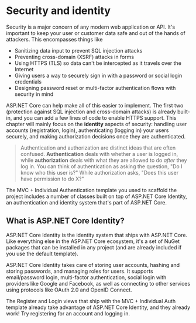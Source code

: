 # Security and identity

Security is a major concern of any modern web application or API. It's important to keep your user or customer data safe and out of the hands of attackers. This encompasses things like

* Sanitizing data input to prevent SQL injection attacks
* Preventing cross-domain (XSRF) attacks in forms
* Using HTTPS (TLS) so data can't be intercepted as it travels over the Internet
* Giving users a way to securely sign in with a password or social login credentials
* Designing password reset or multi-factor authentication flows with security in mind

ASP.NET Core can help make all of this easier to implement. The first two (protection against SQL injection and cross-domain attacks) is already built-in, and you can add a few lines of code to enable HTTPS support. This chapter will mainly focus on the **identity** aspects of security: handling user accounts (registration, login), authenticating (logging in) your users securely, and making authorization decisions once they are authenticated.

> Authentication and authorization are distinct ideas that are often confused. **Authentication** deals with whether a user is logged in, while **authorization** deals with what they are allowed to do *after* they log in. You can think of authentication as asking the question, "Do I know who this user is?" While authorization asks, "Does this user have permission to do X?"

The MVC + Individual Authentication template you used to scaffold the project includes a number of classes built on top of ASP.NET Core Identity, an authentication and identity system that's part of ASP.NET Core.

## What is ASP.NET Core Identity?

ASP.NET Core Identity is the identity system that ships with ASP.NET Core. Like everything else in the ASP.NET Core ecosystem, it's a set of NuGet packages that can be installed in any project (and are already included if you use the default template).

ASP.NET Core Identity takes care of storing user accounts, hashing and storing passwords, and managing roles for users. It supports email/password login, multi-factor authentication, social login with providers like Google and Facebook, as well as connecting to other services using protocols like OAuth 2.0 and OpenID Connect.

The Register and Login views that ship with the MVC + Individual Auth template already take advantage of ASP.NET Core Identity, and they already work! Try registering for an account and logging in.
